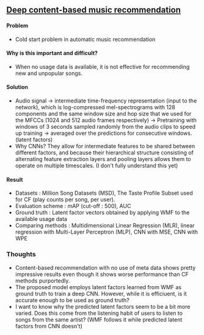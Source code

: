 ## [Deep content-based music recommendation](http://papers.nips.cc/paper/5004-deep-content-based-music-recommendation.pdf)

#### Problem
- Cold start problem in automatic music recommendation 

#### Why is this important and difficult?
- When no usage data is available, it is not effective for recommending new and unpopular songs.

#### Solution
- Audio signal -> intermediate time-frequency representation (input to the network), which is log-compressed mel-spectrograms with 128 components and the same window size and hop size that we used for the MFCCs (1024 and 512 audio frames respectively) -> Pretraining with windows of 3 seconds sampled randomly from the audio clips to speed up training -> averaged over the predictions for consecutive windows. (latent factors)
- Why CNNs? They allow for intermediate features to be shared between different factors, and because their hierarchical structure consisting of alternating feature extraction layers and pooling layers allows them to operate on multiple timescales. (I don't fully understand this yet)

#### Result
- Datasets : Million Song Datasets (MSD), The Taste Profile Subset used for CF (play counts per song, per user).
- Evaluation scheme : mAP (cut-off : 500), AUC
- Ground truth : Latent factor vectors obtained by applying WMF to the available usage data
- Comparing methods : Multidimensional Linear Regression (MLR), linear regression with Multi-Layer Perceptron (MLP), CNN with MSE, CNN with WPE

### Thoughts
- Content-based recommendation with no use of meta data shows pretty impressive results even though it shows worse performance than CF methods purportedly.
- The proposed model employs latent factors learned from WMF as ground truth to train a deep CNN. However, while it is efficiuent, is it accurate enough to be used as ground truth?
- I want to know why the predicted latent factors seem to be a bit more varied. Does this come from the listening habit of users to listen to songs from the same artist? (WMF follows it while predicted latent factors from CNN doesn't)
